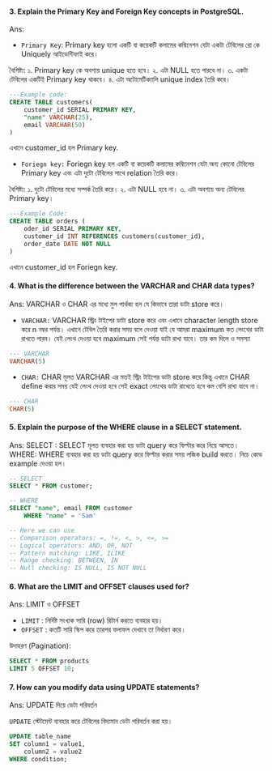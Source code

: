 <!-- Assignment 2 -->
#### 3. Explain the Primary Key and Foreign Key concepts in PostgreSQL.

Ans: 
- ```Primary Key```: Primary key হলো একটি বা কয়েকটি কলামের কম্বিনেশন যেটা একটা টেবিলের রো কে Uniquely আইডেন্টিফাই করে।

বৈশিষ্ট্য: 
১. Primary key কে অবশ্যয় unique হতে হবে।
২. এটা NULL হতে পারবে না।
৩. একটা টেবিলের একটিই Primary key থাকবে।
৪. এটা অটোমেটিক্যালি unique index তৈরি করে।

```sql
---Example code:
CREATE TABLE customers(
    customer_id SERIAL PRIMARY KEY,
    "name" VARCHAR(25),
    email VARCHAR(50)
)
```
এখানে customer_id হল Primary key.

- ```Foriegn key:``` Foriegn key হল একটি বা কয়েকটি কলামের কম্বিনেশন যেটা অন্য কোনো টেবিলের Primary key এবং এটা দুটো টেবিলের সাথে relation তৈরি করে।

বৈশিষ্ট্য:
১. দুটো টেবিলের মধ্যে সম্পর্ক তৈরি করে।
২. এটা NULL হবে না।
৩. এটা অবশ্যয় অন্য টেবিলের Primary key।

```sql
---Example Code:
CREATE TABLE orders (
    oder_id SERIAL PRIMARY KEY,
    customer_id INT REFERENCES customers(customer_id),
    order_date DATE NOT NULL
)
```
এখানে customer_id হল Foriegn key.

#### 4. What is the difference between the VARCHAR and CHAR data types?

Ans: 
VARCHAR ও CHAR এর মধ্যে মুল পার্থক্য হল যে কিভাবে তারা ডাটা store করে। 

- ```VARCHAR:``` VARCHAR স্ট্রিং টাইপের ডাটা store করে এবং এখানে character length store করে n নম্বর পর্যন্ত। এখানে টেবিল তৈরি করার সময় বলে দেওয়া যাই যে আমরা maximum কত লেংথের ডাটা রাখতে পারব। যেই লেংথ দেওয়া হবে maximum সেই পর্যন্ত ডাটা রাখা যাবে। তার কম দিলে ও সমস্যা 
```sql
--- VARCHAR 
VARCHAR(5)
```

- ```CHAR:``` CHAR মূলত VARCHAR এর মতই স্ট্রিং টাইপের ডাটা store করে কিন্তু এখানে CHAR define করার সময় যেই লেংথ দেওয়া হবে সেই exact লেংথের ডাটা রাখেতে হবে কম বেশি রাখা যাবে না। 
```sql
--- CHAR
CHAR(5)
```
#### 5. Explain the purpose of the WHERE clause in a SELECT statement.

Ans: 
SELECT : SELECT মূলত ব্যবহার করা হয় ডাটা query করে ফিল্টার করে নিয়ে আসতে। 
WHERE: WHERE ব্যবহার করা হয় ডাটা query করে ফিল্টার করার সময় লজিক build করতে।  নিচে কোড example দেওয়া হল।
```sql
-- SELECT
SELECT * FROM customer;

-- WHERE
SELECT "name", email FROM customer
    WHERE "name" = 'Sam'

-- Here we can use
-- Comparison operators: =, !=, <, >, <=, >=
-- Logical operators: AND, OR, NOT
-- Pattern matching: LIKE, ILIKE
-- Range checking: BETWEEN, IN
-- Null checking: IS NULL, IS NOT NULL
```

#### 6. What are the LIMIT and OFFSET clauses used for?

Ans:  LIMIT ও OFFSET

- `LIMIT` : নির্দিষ্ট সংখ্যক সারি (row) রিটার্ন করতে ব্যবহার হয়।
- `OFFSET` : কতটি সারি স্কিপ করে তারপর ফলাফল দেখাবে তা নির্ধারণ করে।

উদাহরণ (Pagination):
```sql
SELECT * FROM products
LIMIT 5 OFFSET 10;
```

#### 7. How can you modify data using UPDATE statements?
Ans: UPDATE দিয়ে ডেটা পরিবর্তন

`UPDATE` স্টেটমেন্ট ব্যবহার করে টেবিলের বিদ্যমান ডেটা পরিবর্তন করা হয়।

```sql
UPDATE table_name
SET column1 = value1,
    column2 = value2
WHERE condition;
```



